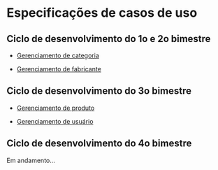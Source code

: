 # Especificações de casos de uso

## Ciclo de desenvolvimento do 1o e 2o bimestre

- [Gerenciamento de categoria](https://github.com/PI-InfoWeb-CNAT/Malfatti/blob/main/docs/CDUs/CDU-Gerenciar_Categoria.md)

- [Gerenciamento de fabricante](https://github.com/PI-InfoWeb-CNAT/Malfatti/blob/main/docs/CDUs/CDU-Gerenciar_Fabricante.md)

## Ciclo de desenvolvimento do 3o bimestre

- [Gerenciamento de produto](https://github.com/PI-InfoWeb-CNAT/Malfatti/blob/main/docs/CDUs/CDU-Gerenciar_Produto.md)

- [Gerenciamento de usuário](https://github.com/PI-InfoWeb-CNAT/Malfatti/blob/main/docs/CDUs/CDU-Gerenciar_Cliente.md)

## Ciclo de desenvolvimento do 4o bimestre

Em andamento...
